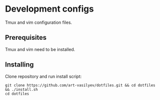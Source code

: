 # Development configs
Tmux and vim configuration files.

## Prerequisites
Tmux and vim need to be installed.

## Installing

Clone repository and run install script:
```
git clone https://github.com/art-vasilyev/dotfiles.git && cd dotfiles && ./install.sh
cd dotfiles
```
